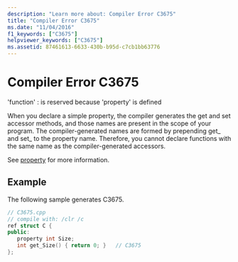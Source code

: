 ```yaml
---
description: "Learn more about: Compiler Error C3675"
title: "Compiler Error C3675"
ms.date: "11/04/2016"
f1_keywords: ["C3675"]
helpviewer_keywords: ["C3675"]
ms.assetid: 87461613-6633-430b-b95d-c7cb1bb63776
---
```

# Compiler Error C3675

'function' : is reserved because 'property' is defined

When you declare a simple property, the compiler generates the get and set accessor methods, and those names are present in the scope of your program.  The compiler-generated names are formed by prepending get_ and set_ to the property name.  Therefore, you cannot declare functions with the same name as the compiler-generated accessors.

See [property](../../extensions/property-cpp-component-extensions.md) for more information.

## Example

The following sample generates C3675.

```cpp
// C3675.cpp
// compile with: /clr /c
ref struct C {
public:
   property int Size;
   int get_Size() { return 0; }   // C3675
};
```
